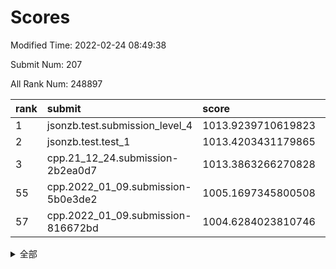 # Scores

Modified Time: 2022-02-24 08:49:38

Submit Num: 207

All Rank Num: 248897

| rank |               submit               |       score        |       sigma        | pk_num |
| :--- | :--------------------------------- | :----------------- | :----------------- | :----- |
| 1    | jsonzb.test.submission_level_4     | 1013.9239710619823 | 0.8193694969344647 | 4813   |
| 2    | jsonzb.test.test_1                 | 1013.4203431179865 | 0.811759268334027  | 4807   |
| 3    | cpp.21_12_24.submission-2b2ea0d7   | 1013.3863266270828 | 0.837142828797894  | 4805   |
| 55   | cpp.2022_01_09.submission-5b0e3de2 | 1005.1697345800508 | 0.7129894043228464 | 4807   |
| 57   | cpp.2022_01_09.submission-816672bd | 1004.6284023810746 | 0.715979836169269  | 4810   |


<details>
<summary>全部</summary>

| rank |                 submit                 |       score        |       sigma        | pk_num |
| :--- | :------------------------------------- | :----------------- | :----------------- | :----- |
| 1    | jsonzb.test.submission_level_4         | 1013.9239710619823 | 0.8193694969344647 | 4813   |
| 2    | jsonzb.test.test_1                     | 1013.4203431179865 | 0.811759268334027  | 4807   |
| 3    | cpp.21_12_24.submission-2b2ea0d7       | 1013.3863266270828 | 0.837142828797894  | 4805   |
| 4    | gobigger.level_3.submission_level_3_39 | 1012.3383695935997 | 0.7892161408981272 | 4808   |
| 5    | gobigger.level_3.submission_level_3_25 | 1011.1627961686023 | 0.7586116864150425 | 4809   |
| 6    | gobigger.level_3.submission_level_3_11 | 1011.0206729042615 | 0.7891332411520451 | 4812   |
| 7    | gobigger.level_3.submission_level_3_26 | 1010.924469978168  | 0.7814896621802381 | 4810   |
| 8    | gobigger.level_3.submission_level_3_2  | 1010.88610801842   | 0.776119092266975  | 4806   |
| 9    | gobigger.level_3.submission_level_3_46 | 1010.8592105476009 | 0.7813565483187364 | 4810   |
| 10   | gobigger.level_3.submission_level_3_1  | 1010.8063921409565 | 0.7689529875861754 | 4815   |
| 11   | gobigger.level_3.submission_level_3_33 | 1010.7690001556699 | 0.7570033938659684 | 4814   |
| 12   | gobigger.level_3.submission_level_3_24 | 1010.7559210687244 | 0.7829756298855504 | 4807   |
| 13   | gobigger.level_3.submission_level_3_15 | 1010.7121415866844 | 0.7792931923830166 | 4808   |
| 14   | gobigger.level_3.submission_level_3_41 | 1010.687381537626  | 0.7799428172933531 | 4814   |
| 15   | gobigger.level_3.submission_level_3_36 | 1010.6333152597551 | 0.759262454629319  | 4809   |
| 16   | gobigger.level_3.submission_level_3_35 | 1010.5918340871998 | 0.7850663222752627 | 4816   |
| 17   | gobigger.level_3.submission_level_3_28 | 1010.5623737750524 | 0.7480970476432296 | 4810   |
| 18   | gobigger.level_3.submission_level_3_0  | 1010.499510436616  | 0.7638797053748612 | 4811   |
| 19   | gobigger.level_3.submission_level_3_37 | 1010.4525096743698 | 0.7850464621449059 | 4813   |
| 20   | gobigger.level_3.submission_level_3_32 | 1010.3376939764104 | 0.7602510791467428 | 4806   |
| 21   | gobigger.level_3.submission_level_3_14 | 1010.2933552160861 | 0.775082087387595  | 4811   |
| 22   | gobigger.level_3.submission_level_3_17 | 1010.2768042281009 | 0.735644574957627  | 4813   |
| 23   | gobigger.level_3.submission_level_3_27 | 1010.2492006154179 | 0.762412136439412  | 4805   |
| 24   | gobigger.level_3.submission_level_3_21 | 1010.2465490290435 | 0.7653169479623854 | 4808   |
| 25   | gobigger.level_3.submission_level_3_9  | 1010.2381008522093 | 0.7692119598314701 | 4809   |
| 26   | gobigger.level_3.submission_level_3_47 | 1010.1522019290893 | 0.7783494043801603 | 4807   |
| 27   | gobigger.level_3.submission_level_3_42 | 1010.1499781693068 | 0.787396769838364  | 4811   |
| 28   | gobigger.level_3.submission_level_3_30 | 1010.1366533606995 | 0.7541175279440584 | 4805   |
| 29   | gobigger.level_3.submission_level_3_43 | 1010.1319868571004 | 0.7646351206231923 | 4811   |
| 30   | gobigger.level_3.submission_level_3_34 | 1009.9758353834127 | 0.7643384583076603 | 4811   |
| 31   | gobigger.level_3.submission_level_3_16 | 1009.9555583709672 | 0.7521170289124322 | 4814   |
| 32   | gobigger.level_3.submission_level_3_7  | 1009.9493930130808 | 0.7823118469127477 | 4808   |
| 33   | gobigger.level_3.submission_level_3_3  | 1009.8838177225725 | 0.7540781991550093 | 4808   |
| 34   | gobigger.level_3.submission_level_3_40 | 1009.8567557751758 | 0.7519527219914447 | 4809   |
| 35   | gobigger.level_3.submission_level_3_20 | 1009.840830619526  | 0.7446473915098093 | 4811   |
| 36   | gobigger.level_3.submission_level_3_45 | 1009.8239872547908 | 0.7558228498339544 | 4811   |
| 37   | gobigger.level_3.submission_level_3_8  | 1009.8220619629933 | 0.7346574446559927 | 4812   |
| 38   | gobigger.level_3.submission_level_3_6  | 1009.7945291197151 | 0.766340881061683  | 4814   |
| 39   | gobigger.level_3.submission_level_3_48 | 1009.7469802550619 | 0.7674898928907954 | 4805   |
| 40   | gobigger.level_3.submission_level_3_12 | 1009.6333502898365 | 0.7358756044469572 | 4811   |
| 41   | gobigger.level_3.submission_level_3_19 | 1009.5809605496012 | 0.747897260034674  | 4810   |
| 42   | gobigger.level_3.submission_level_3_49 | 1009.5036995254511 | 0.7521367826710069 | 4809   |
| 43   | gobigger.level_3.submission_level_3_13 | 1009.3840357484302 | 0.7464511261653682 | 4810   |
| 44   | gobigger.level_3.submission_level_3_10 | 1009.3497305806    | 0.7582963357074266 | 4806   |
| 45   | gobigger.level_3.submission_level_3_22 | 1009.347170754738  | 0.7662754691544459 | 4811   |
| 46   | gobigger.level_3.submission_level_3_23 | 1009.3364017571239 | 0.735097576587658  | 4806   |
| 47   | gobigger.level_3.submission_level_3_38 | 1009.2528557451402 | 0.7604343879401775 | 4812   |
| 48   | gobigger.level_3.submission_level_3_5  | 1009.2497640720563 | 0.7404758715217856 | 4809   |
| 49   | gobigger.level_3.submission_level_3_18 | 1009.1952485905607 | 0.7519560893729318 | 4810   |
| 50   | gobigger.level_3.submission_level_3_31 | 1008.8220608706164 | 0.7432982335963867 | 4810   |
| 51   | gobigger.level_3.submission_level_3_29 | 1008.632514960987  | 0.7535701354535136 | 4803   |
| 52   | gobigger.level_3.submission_level_3_4  | 1008.3191013122694 | 0.7559234014378963 | 4812   |
| 53   | gobigger.level_3.submission_level_3_44 | 1008.0412089722724 | 0.7406567045216722 | 4812   |
| 54   | gobigger.level_1.submission_level_1_29 | 1005.5700779469735 | 0.72542579237984   | 4809   |
| 55   | cpp.2022_01_09.submission-5b0e3de2     | 1005.1697345800508 | 0.7129894043228464 | 4807   |
| 56   | gobigger.level_1.submission_level_1_34 | 1005.1501858328194 | 0.7133533032631516 | 4811   |
| 57   | cpp.2022_01_09.submission-816672bd     | 1004.6284023810746 | 0.715979836169269  | 4810   |
| 58   | gobigger.level_1.submission_level_1_13 | 1004.5736265796476 | 0.734228259844176  | 4808   |
| 59   | gobigger.level_1.submission_level_1_0  | 1004.4133059097956 | 0.7080372384151811 | 4812   |
| 60   | gobigger.level_1.submission_level_1_44 | 1004.2154966251409 | 0.7127482128752632 | 4812   |
| 61   | gobigger.level_1.submission_level_1_23 | 1004.2129298138666 | 0.7158279817551126 | 4808   |
| 62   | gobigger.level_1.submission_level_1_46 | 1004.196431582289  | 0.7269131728048315 | 4812   |
| 63   | gobigger.level_1.submission_level_1_39 | 1004.157468555125  | 0.7167454063048282 | 4809   |
| 64   | gobigger.level_1.submission_level_1_27 | 1004.0276596150936 | 0.7250129649595498 | 4805   |
| 65   | gobigger.level_1.submission_level_1_10 | 1004.0156430713146 | 0.7166299160092482 | 4814   |
| 66   | gobigger.level_1.submission_level_1_11 | 1003.918161150448  | 0.7081724629732465 | 4811   |
| 67   | gobigger.level_1.submission_level_1_31 | 1003.8450778202961 | 0.7199116069424876 | 4802   |
| 68   | gobigger.level_1.submission_level_1_14 | 1003.8432130265362 | 0.702794042341987  | 4810   |
| 69   | gobigger.level_1.submission_level_1_28 | 1003.6948394411539 | 0.7095302167300297 | 4807   |
| 70   | gobigger.level_1.submission_level_1_18 | 1003.6333664282014 | 0.7254045764616962 | 4810   |
| 71   | gobigger.level_1.submission_level_1_45 | 1003.6199175676387 | 0.720023669369355  | 4812   |
| 72   | gobigger.level_1.submission_level_1_32 | 1003.5761543717864 | 0.7254085432413966 | 4806   |
| 73   | gobigger.level_1.submission_level_1_49 | 1003.5738644036421 | 0.7079839744093159 | 4811   |
| 74   | gobigger.level_1.submission_level_1_5  | 1003.5518782650707 | 0.7120344049100422 | 4803   |
| 75   | gobigger.level_1.submission_level_1_16 | 1003.4720119363984 | 0.7209772035366058 | 4811   |
| 76   | gobigger.level_1.submission_level_1_43 | 1003.4302772414297 | 0.7100487469605403 | 4810   |
| 77   | gobigger.level_1.submission_level_1_3  | 1003.4274085767989 | 0.716250960522898  | 4812   |
| 78   | gobigger.level_1.submission_level_1_17 | 1003.4114791686976 | 0.7182671158058493 | 4809   |
| 79   | gobigger.level_1.submission_level_1_12 | 1003.3936099372831 | 0.7145948229000337 | 4810   |
| 80   | gobigger.level_1.submission_level_1_36 | 1003.3462334327043 | 0.71414815018078   | 4814   |
| 81   | gobigger.level_1.submission_level_1_2  | 1003.2879074466503 | 0.7088472526829582 | 4811   |
| 82   | gobigger.level_1.submission_level_1_1  | 1003.2801520590839 | 0.7249685891335836 | 4812   |
| 83   | gobigger.level_1.submission_level_1_35 | 1003.2489301167324 | 0.7177271777799118 | 4807   |
| 84   | gobigger.level_1.submission_level_1_26 | 1003.2055217736561 | 0.7229396113606672 | 4808   |
| 85   | gobigger.level_1.submission_level_1_33 | 1003.1768274712787 | 0.7138934113444403 | 4806   |
| 86   | gobigger.level_1.submission_level_1_6  | 1003.1130426154289 | 0.7192133062754129 | 4805   |
| 87   | gobigger.level_1.submission_level_1_21 | 1003.0512610636528 | 0.7124045485808564 | 4809   |
| 88   | gobigger.level_1.submission_level_1_48 | 1002.9135340637697 | 0.7105166589140081 | 4804   |
| 89   | gobigger.level_1.submission_level_1_7  | 1002.8450423317267 | 0.7149302744659788 | 4813   |
| 90   | gobigger.level_1.submission_level_1_9  | 1002.8079908660352 | 0.7210615037268413 | 4805   |
| 91   | gobigger.level_1.submission_level_1_42 | 1002.7320650014005 | 0.713103017853294  | 4809   |
| 92   | gobigger.level_1.submission_level_1_25 | 1002.7289512387786 | 0.7205267776547557 | 4813   |
| 93   | gobigger.level_1.submission_level_1_24 | 1002.6200627463314 | 0.7173802868139596 | 4818   |
| 94   | gobigger.level_1.submission_level_1_20 | 1002.6195965446796 | 0.7272263733697069 | 4809   |
| 95   | gobigger.level_1.submission_level_1_15 | 1002.5654049923054 | 0.7101657937392721 | 4809   |
| 96   | gobigger.level_1.submission_level_1_22 | 1002.5128537375891 | 0.718137250383785  | 4807   |
| 97   | gobigger.level_1.submission_level_1_8  | 1002.4584890096626 | 0.7108160725872854 | 4806   |
| 98   | gobigger.level_1.submission_level_1_4  | 1002.4097578907682 | 0.712671443840892  | 4814   |
| 99   | gobigger.level_1.submission_level_1_41 | 1002.3006717110454 | 0.7186368669775596 | 4809   |
| 100  | gobigger.level_1.submission_level_1_37 | 1002.2397169614329 | 0.7079865772537388 | 4807   |
| 101  | gobigger.level_1.submission_level_1_19 | 1002.0823376690985 | 0.7009069937425836 | 4802   |
| 102  | gobigger.level_1.submission_level_1_38 | 1002.03743484453   | 0.7220650110391565 | 4811   |
| 103  | gobigger.level_1.submission_level_1_47 | 1001.9397372005957 | 0.7193476461367354 | 4805   |
| 104  | gobigger.level_1.submission_level_1_30 | 1001.5857337475517 | 0.707847341784147  | 4808   |
| 105  | gobigger.level_1.submission_level_1_40 | 1001.1094374373811 | 0.7033538176317694 | 4810   |
| 106  | gobigger.random.submission_random_39   | 997.3955862576229  | 0.7143377507206442 | 4804   |
| 107  | gobigger.random.submission_random_3    | 997.3026764599576  | 0.7019322452826716 | 4812   |
| 108  | gobigger.random.submission_random_13   | 997.0091275680451  | 0.7060369007759217 | 4806   |
| 109  | gobigger.random.submission_random_24   | 996.8984350348056  | 0.7097450011377788 | 4806   |
| 110  | gobigger.random.submission_random_30   | 996.6756294401935  | 0.7148139369145494 | 4809   |
| 111  | gobigger.random.submission_random_21   | 996.6527417304451  | 0.7043991327250563 | 4812   |
| 112  | gobigger.random.submission_random_49   | 996.6092558387298  | 0.6921846145712659 | 4813   |
| 113  | gobigger.random.submission_random_22   | 996.5188717221772  | 0.7153576732305541 | 4809   |
| 114  | gobigger.random.submission_random_6    | 996.5038216349488  | 0.7112965689324277 | 4804   |
| 115  | gobigger.random.submission_random_12   | 996.4530396680435  | 0.7028257381912673 | 4808   |
| 116  | gobigger.random.submission_random_44   | 996.4280874805725  | 0.6963084557358428 | 4811   |
| 117  | gobigger.random.submission_random_37   | 996.3923548005479  | 0.7158881924977516 | 4809   |
| 118  | gobigger.random.submission_random_41   | 996.2078194587018  | 0.7068810620058048 | 4813   |
| 119  | gobigger.random.submission_random_19   | 996.1687618180326  | 0.7229066907053939 | 4807   |
| 120  | gobigger.random.submission_random_40   | 996.1297845547865  | 0.7160809755910441 | 4812   |
| 121  | gobigger.random.submission_random_17   | 996.0936518246284  | 0.7071472230711882 | 4810   |
| 122  | gobigger.random.submission_random_25   | 996.0238533179165  | 0.723271830911916  | 4810   |
| 123  | gobigger.random.submission_random_2    | 996.0180042282043  | 0.7166377697751116 | 4809   |
| 124  | gobigger.random.submission_random_45   | 995.9863539842916  | 0.7332505955864117 | 4812   |
| 125  | gobigger.random.submission_random_5    | 995.9756258464649  | 0.7046242288517236 | 4807   |
| 126  | gobigger.random.submission_random_1    | 995.9706693252341  | 0.7141274295592464 | 4812   |
| 127  | gobigger.random.submission_random_27   | 995.937057985001   | 0.714050315789826  | 4809   |
| 128  | gobigger.random.submission_random_4    | 995.9221442950856  | 0.710776334335087  | 4814   |
| 129  | gobigger.random.submission_random_42   | 995.8876084266456  | 0.700194762248243  | 4814   |
| 130  | gobigger.random.submission_random_36   | 995.7596209930563  | 0.7027149615493687 | 4815   |
| 131  | gobigger.random.submission_random_35   | 995.7505837265966  | 0.7166477662733243 | 4808   |
| 132  | gobigger.random.submission_random_0    | 995.7148776383015  | 0.7076424540643074 | 4812   |
| 133  | gobigger.random.submission_random_43   | 995.6607687814335  | 0.7113871583478355 | 4810   |
| 134  | gobigger.random.submission_random_10   | 995.6098722138931  | 0.6996500539383351 | 4805   |
| 135  | gobigger.random.submission_random_16   | 995.5927907239294  | 0.7074385611326712 | 4807   |
| 136  | gobigger.random.submission_random_38   | 995.5326866554003  | 0.7122716188888755 | 4806   |
| 137  | gobigger.random.submission_random_20   | 995.5097422543934  | 0.7086087360541159 | 4810   |
| 138  | gobigger.random.submission_random_33   | 995.4819208303345  | 0.7086127592825943 | 4811   |
| 139  | gobigger.random.submission_random_32   | 995.4367542066336  | 0.7096385498405265 | 4812   |
| 140  | gobigger.random.submission_random_7    | 995.4069418006206  | 0.711798555105112  | 4809   |
| 141  | gobigger.level_2.submission_level_2_39 | 995.3888056107725  | 0.7191363492548896 | 4815   |
| 142  | gobigger.random.submission_random_47   | 995.3358691173953  | 0.7171906230444447 | 4810   |
| 143  | gobigger.random.submission_random_15   | 995.3216951209993  | 0.6967389710056033 | 4810   |
| 144  | gobigger.random.submission_random_29   | 995.3084493308169  | 0.7190224467301068 | 4812   |
| 145  | gobigger.random.submission_random_46   | 995.2539870195493  | 0.7235383608988291 | 4810   |
| 146  | gobigger.random.submission_random_14   | 995.2468819511835  | 0.7103953650823176 | 4813   |
| 147  | gobigger.random.submission_random_28   | 995.229301296023   | 0.7118217809558335 | 4811   |
| 148  | gobigger.random.submission_random_26   | 995.2221004722026  | 0.7177066802822649 | 4810   |
| 149  | gobigger.random.submission_random_8    | 995.0744212748166  | 0.7055160618199204 | 4809   |
| 150  | gobigger.random.submission_random_48   | 994.9422013171827  | 0.710748260249894  | 4809   |
| 151  | gobigger.random.submission_random_23   | 994.9276233749054  | 0.7043328292550513 | 4809   |
| 152  | gobigger.random.submission_random_9    | 994.9218964508215  | 0.7173125305961802 | 4809   |
| 153  | gobigger.random.submission_random_18   | 994.7883334168807  | 0.7085390918831972 | 4813   |
| 154  | gobigger.random.submission_random_31   | 994.7401265578694  | 0.7137162957699934 | 4815   |
| 155  | gobigger.random.submission_random_11   | 994.6373031964922  | 0.7214801879180875 | 4812   |
| 156  | gobigger.random.submission_random_34   | 994.4472536917211  | 0.7159007708499188 | 4812   |
| 157  | gobigger.level_2.submission_level_2_14 | 994.1641755154233  | 0.7289869781911654 | 4811   |
| 158  | gobigger.level_2.submission_level_2_24 | 994.1249602646195  | 0.7295220326371004 | 4815   |
| 159  | gobigger.level_2.submission_level_2_4  | 994.0756354894045  | 0.7223963464580749 | 4805   |
| 160  | gobigger.level_2.submission_level_2_48 | 993.7905383595728  | 0.7161047186242099 | 4809   |
| 161  | gobigger.level_2.submission_level_2_19 | 993.7842640074749  | 0.7227112179897005 | 4812   |
| 162  | gobigger.level_2.submission_level_2_12 | 993.1322706731946  | 0.7317341978738549 | 4807   |
| 163  | gobigger.level_2.submission_level_2_9  | 993.1014851533232  | 0.7383547808877313 | 4809   |
| 164  | gobigger.level_2.submission_level_2_32 | 992.9921063499999  | 0.72822421899984   | 4812   |
| 165  | gobigger.level_2.submission_level_2_21 | 992.9377814520076  | 0.7509894025439511 | 4812   |
| 166  | gobigger.level_2.submission_level_2_6  | 992.8909087826644  | 0.7373791015471177 | 4807   |
| 167  | gobigger.level_2.submission_level_2_15 | 992.8711103754682  | 0.748882014459285  | 4811   |
| 168  | gobigger.level_2.submission_level_2_25 | 992.7203053844642  | 0.7535715618229837 | 4806   |
| 169  | gobigger.level_2.submission_level_2_10 | 992.7125780714797  | 0.7561348138337372 | 4805   |
| 170  | gobigger.level_2.submission_level_2_5  | 992.6333803516546  | 0.7270643381003197 | 4808   |
| 171  | gobigger.level_2.submission_level_2_44 | 992.5984861905636  | 0.7337934608420333 | 4809   |
| 172  | gobigger.level_2.submission_level_2_47 | 992.5405052709556  | 0.7192446823521007 | 4804   |
| 173  | gobigger.level_2.submission_level_2_27 | 992.5326009385403  | 0.741282008662673  | 4811   |
| 174  | gobigger.level_2.submission_level_2_17 | 992.5205631153698  | 0.7449396778194133 | 4808   |
| 175  | gobigger.level_2.submission_level_2_41 | 992.4161640572944  | 0.752245754379629  | 4811   |
| 176  | gobigger.level_2.submission_level_2_8  | 992.4137523847762  | 0.7347583394519176 | 4814   |
| 177  | gobigger.level_2.submission_level_2_23 | 992.3417269718022  | 0.7440259022630217 | 4810   |
| 178  | gobigger.level_2.submission_level_2_1  | 992.281785523003   | 0.7336785419922143 | 4807   |
| 179  | gobigger.level_2.submission_level_2_40 | 992.274278008843   | 0.7527798127493511 | 4805   |
| 180  | gobigger.level_2.submission_level_2_36 | 992.2084624606841  | 0.7530650218161844 | 4817   |
| 181  | gobigger.level_2.submission_level_2_2  | 992.1024469854519  | 0.7469646019134614 | 4814   |
| 182  | gobigger.level_2.submission_level_2_35 | 992.0775451088903  | 0.7298294162968597 | 4811   |
| 183  | gobigger.level_2.submission_level_2_49 | 992.0698075987677  | 0.7310911446766944 | 4810   |
| 184  | gobigger.level_2.submission_level_2_30 | 992.0602132257847  | 0.7476439003231855 | 4807   |
| 185  | gobigger.level_2.submission_level_2_22 | 992.032244959948   | 0.7450791345167207 | 4806   |
| 186  | gobigger.level_2.submission_level_2_0  | 991.9787731083343  | 0.7336039972674664 | 4813   |
| 187  | gobigger.level_2.submission_level_2_33 | 991.8415334344633  | 0.7615767763047279 | 4808   |
| 188  | gobigger.level_2.submission_level_2_13 | 991.8341570756796  | 0.7507605986370185 | 4813   |
| 189  | gobigger.level_2.submission_level_2_20 | 991.8330165070824  | 0.7445812368248957 | 4811   |
| 190  | gobigger.level_2.submission_level_2_11 | 991.554927693054   | 0.7719173402640443 | 4810   |
| 191  | gobigger.level_2.submission_level_2_18 | 991.5370550351226  | 0.7474916050397175 | 4810   |
| 192  | gobigger.level_2.submission_level_2_3  | 991.5137980788783  | 0.762079416369807  | 4809   |
| 193  | gobigger.level_2.submission_level_2_16 | 991.3006135972278  | 0.755813644743514  | 4805   |
| 194  | gobigger.level_2.submission_level_2_28 | 991.2869114455661  | 0.7549026964264653 | 4811   |
| 195  | gobigger.level_2.submission_level_2_29 | 991.2345993204189  | 0.7731119536533287 | 4806   |
| 196  | gobigger.level_2.submission_level_2_7  | 991.1148968454618  | 0.7644068335778113 | 4809   |
| 197  | gobigger.level_2.submission_level_2_26 | 991.064488920412   | 0.739361310259248  | 4808   |
| 198  | gobigger.level_2.submission_level_2_45 | 991.005334468029   | 0.7839957394036615 | 4813   |
| 199  | gobigger.level_2.submission_level_2_37 | 990.9454393155007  | 0.749437962301797  | 4814   |
| 200  | gobigger.level_2.submission_level_2_42 | 990.7824509210261  | 0.7650093049765656 | 4807   |
| 201  | gobigger.level_2.submission_level_2_46 | 990.7750201202844  | 0.7625851348647016 | 4811   |
| 202  | gobigger.level_2.submission_level_2_38 | 990.5950519492354  | 0.7621106161770397 | 4808   |
| 203  | gobigger.level_2.submission_level_2_34 | 990.4123519783298  | 0.761836055514327  | 4807   |
| 204  | gobigger.level_2.submission_level_2_43 | 990.1446470598092  | 0.7737942403262681 | 4812   |
| 205  | gobigger.level_2.submission_level_2_31 | 989.7693365299469  | 0.7656528417569154 | 4813   |
| 206  | gobigger.none.submission_none_0        | 976.505107768302   | 1.3970190651662528 | 4805   |
| 207  | gobigger.none.submission_none_1        | 976.1804391260381  | 1.4293412933953038 | 4810   |

</details>